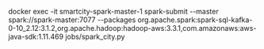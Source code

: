 docker exec -it smartcity-spark-master-1 spark-submit --master spark://spark-master:7077 --packages org.apache.spark:spark-sql-kafka-0-10_2.12:3.1.2,org.apache.hadoop:hadoop-aws:3.3.1,com.amazonaws:aws-java-sdk:1.11.469 jobs/spark_city.py